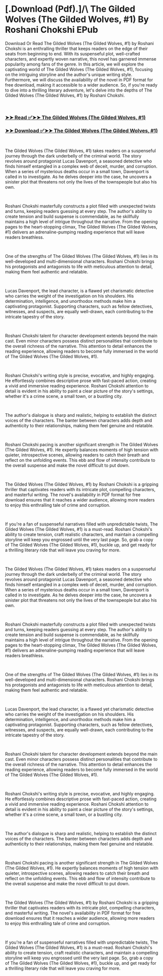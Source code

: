 # [.Download (Pdf).]/\ The Gilded Wolves (The Gilded Wolves, #1) By Roshani Chokshi EPub

<p>Download Or Read The Gilded Wolves (The Gilded Wolves, #1) by Roshani Chokshi is an enthralling thriller that keeps readers on the edge of their seats from beginning to end. With its suspenseful plot, well-crafted characters, and expertly woven narrative, this novel has garnered immense popularity among fans of the genre. In this article, we will explore the captivating world of The Gilded Wolves (The Gilded Wolves, #1), focusing on the intriguing storyline and the author's unique writing style. Furthermore, we will discuss the availability of the novel in PDF format for free download, making it accessible to a wider audience. So, if you're ready to dive into a thrilling literary adventure, let's delve into the depths of The Gilded Wolves (The Gilded Wolves, #1) by Roshani Chokshi.</p>
<p>&nbsp;</p>

### [➤➤ Read ✅➤➤ The Gilded Wolves (The Gilded Wolves, #1)](https://pdf2worldwide.blogspot.com/id/39863498)

### [➤➤ Download ✅➤➤ The Gilded Wolves (The Gilded Wolves, #1)](https://pdf2worldwide.blogspot.com/id/39863498)

<p>&nbsp;</p>
<p>The Gilded Wolves (The Gilded Wolves, #1) takes readers on a suspenseful journey through the dark underbelly of the criminal world. The story revolves around protagonist Lucas Davenport, a seasoned detective who finds himself entangled in a complex web of deceit, murder, and corruption. When a series of mysterious deaths occur in a small town, Davenport is called in to investigate. As he delves deeper into the case, he uncovers a sinister plot that threatens not only the lives of the townspeople but also his own.</p>
<p>&nbsp;</p>
<p>Roshani Chokshi masterfully constructs a plot filled with unexpected twists and turns, keeping readers guessing at every step. The author's ability to create tension and build suspense is commendable, as he skillfully maintains a high level of intrigue throughout the narrative. From the opening pages to the heart-stopping climax, The Gilded Wolves (The Gilded Wolves, #1) delivers an adrenaline-pumping reading experience that will leave readers breathless.</p>
<p>&nbsp;</p>
<p>One of the strengths of The Gilded Wolves (The Gilded Wolves, #1) lies in its well-developed and multi-dimensional characters. Roshani Chokshi brings his protagonists and antagonists to life with meticulous attention to detail, making them feel authentic and relatable.</p>
<p>&nbsp;</p>
<p>Lucas Davenport, the lead character, is a flawed yet charismatic detective who carries the weight of the investigation on his shoulders. His determination, intelligence, and unorthodox methods make him a captivating protagonist. Supporting characters, such as fellow detectives, witnesses, and suspects, are equally well-drawn, each contributing to the intricate tapestry of the story.</p>
<p>&nbsp;</p>
<p>Roshani Chokshi talent for character development extends beyond the main cast. Even minor characters possess distinct personalities that contribute to the overall richness of the narrative. This attention to detail enhances the reading experience, allowing readers to become fully immersed in the world of The Gilded Wolves (The Gilded Wolves, #1).</p>
<p>&nbsp;</p>
<p>Roshani Chokshi's writing style is precise, evocative, and highly engaging. He effortlessly combines descriptive prose with fast-paced action, creating a vivid and immersive reading experience. Roshani Chokshi attention to detail is evident in his ability to paint a clear picture of the story's settings, whether it's a crime scene, a small town, or a bustling city.</p>
<p>&nbsp;</p>
<p>The author's dialogue is sharp and realistic, helping to establish the distinct voices of the characters. The banter between characters adds depth and authenticity to their relationships, making them feel genuine and relatable.</p>
<p>&nbsp;</p>
<p>Roshani Chokshi pacing is another significant strength in The Gilded Wolves (The Gilded Wolves, #1). He expertly balances moments of high tension with quieter, introspective scenes, allowing readers to catch their breath and reflect on the unfolding events. This ebb and flow of intensity contribute to the overall suspense and make the novel difficult to put down.</p>
<p>&nbsp;</p>
<p>The Gilded Wolves (The Gilded Wolves, #1) by Roshani Chokshi is a gripping thriller that captivates readers with its intricate plot, compelling characters, and masterful writing. The novel's availability in PDF format for free download ensures that it reaches a wider audience, allowing more readers to enjoy this enthralling tale of crime and corruption.</p>
<p>&nbsp;</p>
<p>If you're a fan of suspenseful narratives filled with unpredictable twists, The Gilded Wolves (The Gilded Wolves, #1) is a must-read. Roshani Chokshi's ability to create tension, craft realistic characters, and maintain a compelling storyline will keep you engrossed until the very last page. So, grab a copy of The Gilded Wolves (The Gilded Wolves, #1), buckle up, and get ready for a thrilling literary ride that will leave you craving for more.</p>
<p>&nbsp;</p>
<p>The Gilded Wolves (The Gilded Wolves, #1) takes readers on a suspenseful journey through the dark underbelly of the criminal world. The story revolves around protagonist Lucas Davenport, a seasoned detective who finds himself entangled in a complex web of deceit, murder, and corruption. When a series of mysterious deaths occur in a small town, Davenport is called in to investigate. As he delves deeper into the case, he uncovers a sinister plot that threatens not only the lives of the townspeople but also his own.</p>
<p>&nbsp;</p>
<p>Roshani Chokshi masterfully constructs a plot filled with unexpected twists and turns, keeping readers guessing at every step. The author's ability to create tension and build suspense is commendable, as he skillfully maintains a high level of intrigue throughout the narrative. From the opening pages to the heart-stopping climax, The Gilded Wolves (The Gilded Wolves, #1) delivers an adrenaline-pumping reading experience that will leave readers breathless.</p>
<p>&nbsp;</p>
<p>One of the strengths of The Gilded Wolves (The Gilded Wolves, #1) lies in its well-developed and multi-dimensional characters. Roshani Chokshi brings his protagonists and antagonists to life with meticulous attention to detail, making them feel authentic and relatable.</p>
<p>&nbsp;</p>
<p>Lucas Davenport, the lead character, is a flawed yet charismatic detective who carries the weight of the investigation on his shoulders. His determination, intelligence, and unorthodox methods make him a captivating protagonist. Supporting characters, such as fellow detectives, witnesses, and suspects, are equally well-drawn, each contributing to the intricate tapestry of the story.</p>
<p>&nbsp;</p>
<p>Roshani Chokshi talent for character development extends beyond the main cast. Even minor characters possess distinct personalities that contribute to the overall richness of the narrative. This attention to detail enhances the reading experience, allowing readers to become fully immersed in the world of The Gilded Wolves (The Gilded Wolves, #1).</p>
<p>&nbsp;</p>
<p>Roshani Chokshi's writing style is precise, evocative, and highly engaging. He effortlessly combines descriptive prose with fast-paced action, creating a vivid and immersive reading experience. Roshani Chokshi attention to detail is evident in his ability to paint a clear picture of the story's settings, whether it's a crime scene, a small town, or a bustling city.</p>
<p>&nbsp;</p>
<p>The author's dialogue is sharp and realistic, helping to establish the distinct voices of the characters. The banter between characters adds depth and authenticity to their relationships, making them feel genuine and relatable.</p>
<p>&nbsp;</p>
<p>Roshani Chokshi pacing is another significant strength in The Gilded Wolves (The Gilded Wolves, #1). He expertly balances moments of high tension with quieter, introspective scenes, allowing readers to catch their breath and reflect on the unfolding events. This ebb and flow of intensity contribute to the overall suspense and make the novel difficult to put down.</p>
<p>&nbsp;</p>
<p>The Gilded Wolves (The Gilded Wolves, #1) by Roshani Chokshi is a gripping thriller that captivates readers with its intricate plot, compelling characters, and masterful writing. The novel's availability in PDF format for free download ensures that it reaches a wider audience, allowing more readers to enjoy this enthralling tale of crime and corruption.</p>
<p>&nbsp;</p>
<p>If you're a fan of suspenseful narratives filled with unpredictable twists, The Gilded Wolves (The Gilded Wolves, #1) is a must-read. Roshani Chokshi's ability to create tension, craft realistic characters, and maintain a compelling storyline will keep you engrossed until the very last page. So, grab a copy of The Gilded Wolves (The Gilded Wolves, #1), buckle up, and get ready for a thrilling literary ride that will leave you craving for more.</p>
<p>&nbsp;</p>

